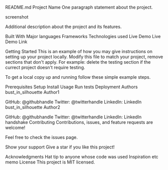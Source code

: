 README.md
Project Name
One paragraph statement about the project.

screenshot

Additional description about the project and its features.

Built With
Major languages
Frameworks
Technologies used
Live Demo
Live Demo Link

Getting Started
This is an example of how you may give instructions on setting up your project locally. Modify this file to match your project, remove sections that don't apply. For example: delete the testing section if the currect project doesn't require testing.

To get a local copy up and running follow these simple example steps.

Prerequisites
Setup
Install
Usage
Run tests
Deployment
Authors
bust_in_silhouette Author1

GitHub: @githubhandle
Twitter: @twitterhandle
LinkedIn: LinkedIn
bust_in_silhouette Author2

GitHub: @githubhandle
Twitter: @twitterhandle
LinkedIn: LinkedIn
handshake Contributing
Contributions, issues, and feature requests are welcome!

Feel free to check the issues page.

Show your support
Give a star if you like this project!

Acknowledgments
Hat tip to anyone whose code was used
Inspiration
etc
memo License
This project is MIT licensed.